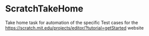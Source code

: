 # ScratchTakeHome
Take home task for automation of the specific Test cases for the https://scratch.mit.edu/projects/editor/?tutorial=getStarted website

